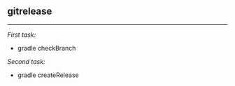 ## gitrelease
_____________________
_First task:_  
- gradle checkBranch  

_Second task:_
- gradle createRelease  
